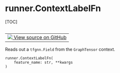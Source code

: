 <!-- lint-g3mark -->

# runner.ContextLabelFn

[TOC]

<!-- Insert buttons and diff -->

<table class="tfo-notebook-buttons tfo-api nocontent" align="left">
<td>
  <a target="_blank" href="https://github.com/tensorflow/gnn/tree/master/tensorflow_gnn/runner/utils/label_fns.py#L22-L40">
    <img src="https://www.tensorflow.org/images/GitHub-Mark-32px.png" />
    View source on GitHub
  </a>
</td>
</table>

Reads out a `tfgnn.Field` from the `GraphTensor` context.

<pre class="devsite-click-to-copy prettyprint lang-py tfo-signature-link">
<code>runner.ContextLabelFn(
    feature_name: str, **kwargs
)
</code></pre>

<!-- Placeholder for "Used in" -->
